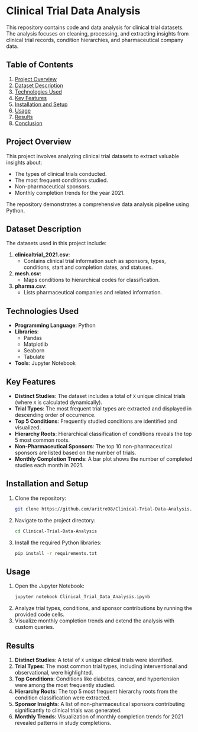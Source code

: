 # Clinical Trial Data Analysis

This repository contains code and data analysis for clinical trial datasets. The analysis focuses on cleaning, processing, and extracting insights from clinical trial records, condition hierarchies, and pharmaceutical company data.

## Table of Contents
1. [Project Overview](#project-overview)
2. [Dataset Description](#dataset-description)
3. [Technologies Used](#technologies-used)
4. [Key Features](#key-features)
5. [Installation and Setup](#installation-and-setup)
6. [Usage](#usage)
7. [Results](#results)
8. [Conclusion](#conclusion)

## Project Overview
This project involves analyzing clinical trial datasets to extract valuable insights about:
- The types of clinical trials conducted.
- The most frequent conditions studied.
- Non-pharmaceutical sponsors.
- Monthly completion trends for the year 2021.

The repository demonstrates a comprehensive data analysis pipeline using Python.

## Dataset Description
The datasets used in this project include:
1. **clinicaltrial_2021.csv**:
   - Contains clinical trial information such as sponsors, types, conditions, start and completion dates, and statuses.
2. **mesh.csv**:
   - Maps conditions to hierarchical codes for classification.
3. **pharma.csv**:
   - Lists pharmaceutical companies and related information.

## Technologies Used
- **Programming Language**: Python
- **Libraries**:
  - Pandas
  - Matplotlib
  - Seaborn
  - Tabulate
- **Tools**: Jupyter Notebook

## Key Features
- **Distinct Studies**: The dataset includes a total of `X` unique clinical trials (where `X` is calculated dynamically).
- **Trial Types**: The most frequent trial types are extracted and displayed in descending order of occurrence.
- **Top 5 Conditions**: Frequently studied conditions are identified and visualized.
- **Hierarchy Roots**: Hierarchical classification of conditions reveals the top 5 most common roots.
- **Non-Pharmaceutical Sponsors**: The top 10 non-pharmaceutical sponsors are listed based on the number of trials.
- **Monthly Completion Trends**: A bar plot shows the number of completed studies each month in 2021.

## Installation and Setup
1. Clone the repository:
   ```bash
   git clone https://github.com/aritro98/Clinical-Trial-Data-Analysis.git
   ```
2. Navigate to the project directory:
   ```bash
   cd Clinical-Trial-Data-Analysis
   ```
3. Install the required Python libraries:
   ```bash
   pip install -r requirements.txt
   ```

## Usage
1. Open the Jupyter Notebook:
   ```bash
   jupyter notebook Clinical_Trial_Data_Analysis.ipynb
   ```
2. Analyze trial types, conditions, and sponsor contributions by running the provided code cells.
3. Visualize monthly completion trends and extend the analysis with custom queries.

## Results
1. **Distinct Studies**: A total of `X` unique clinical trials were identified.
2. **Trial Types**: The most common trial types, including interventional and observational, were highlighted.
3. **Top Conditions**: Conditions like diabetes, cancer, and hypertension were among the most frequently studied.
4. **Hierarchy Roots**: The top 5 most frequent hierarchy roots from the condition classification were extracted.
5. **Sponsor Insights**: A list of non-pharmaceutical sponsors contributing significantly to clinical trials was generated.
6. **Monthly Trends**: Visualization of monthly completion trends for 2021 revealed patterns in study completions.

